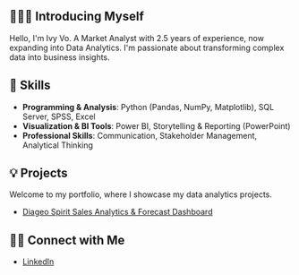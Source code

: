 ## 🙋🏻‍♀️ Introducing Myself

Hello, I'm Ivy Vo. A Market Analyst with 2.5 years of experience, now expanding into Data Analytics. I'm passionate about transforming complex data into business insights.

## 🚀 Skills

-   **Programming & Analysis**: Python (Pandas, NumPy, Matplotlib), SQL Server, SPSS, Excel
-   **Visualization & BI Tools**: Power BI, Storytelling & Reporting (PowerPoint)
-   **Professional Skills**: Communication, Stakeholder Management, Analytical Thinking

## 💡 Projects

Welcome to my portfolio, where I showcase my data analytics projects.

-   [Diageo Spirit Sales Analytics & Forecast Dashboard](https://github.com/ivyvo-hub/Diageo-B2B-Off-Trade-Spirit-Sales-Analytics-Forecast-H1-2025-)

## 👋🏻 Connect with Me

-   [LinkedIn](https://www.linkedin.com/in/vothikieutrinh/)
